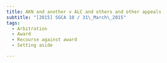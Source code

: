 ```yaml
---
title: AKN and another v ALC and others and other appeals 
subtitle: "[2015] SGCA 18 / 31\_March\_2015"
tags:
  - Arbitration
  - Award
  - Recourse against award
  - Setting aside

---
```


